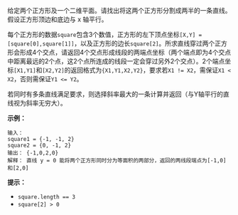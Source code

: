 给定两个正方形及一个二维平面。请找出将这两个正方形分割成两半的一条直线。假设正方形顶边和底边与 x 轴平行。

每个正方形的数据`square`包含3个数值，正方形的左下顶点坐标`[X,Y] = [square[0],square[1]]`，以及正方形的边长`square[2]`。所求直线穿过两个正方形会形成4个交点，请返回4个交点形成线段的两端点坐标（两个端点即为4个交点中距离最远的2个点，这2个点所连成的线段一定会穿过另外2个交点）。2个端点坐标`[X1,Y1]`和`[X2,Y2]`的返回格式为`{X1,Y1,X2,Y2}`，要求若`X1 != X2`，需保证`X1 < X2`，否则需保证`Y1 <= Y2`。

若同时有多条直线满足要求，则选择斜率最大的一条计算并返回（与Y轴平行的直线视为斜率无穷大）。

**示例：**

```
输入：
square1 = {-1, -1, 2}
square2 = {0, -1, 2}
输出： {-1,0,2,0}
解释： 直线 y = 0 能将两个正方形同时分为等面积的两部分，返回的两线段端点为[-1,0]和[2,0]
```

**提示：**

- `square.length == 3`
- `square[2] > 0`